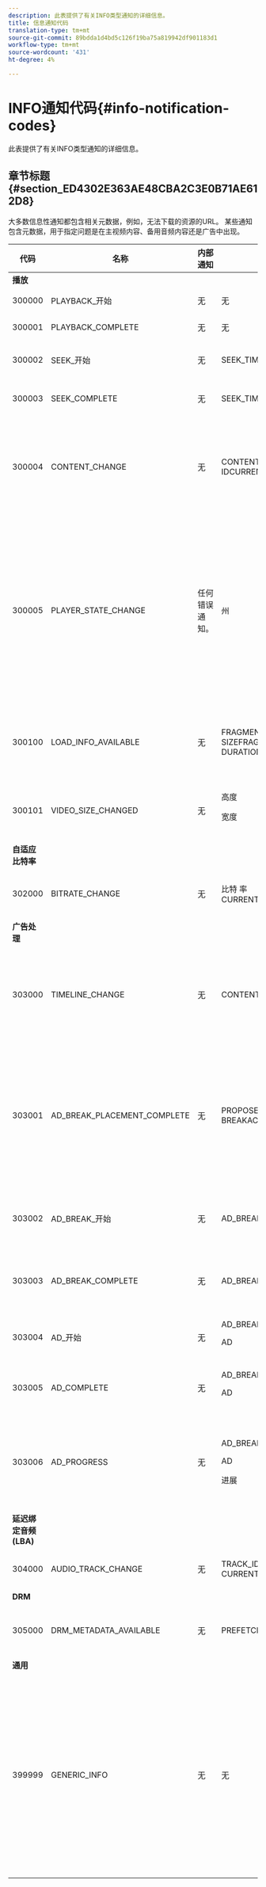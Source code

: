 ```yaml
---
description: 此表提供了有关INFO类型通知的详细信息。
title: 信息通知代码
translation-type: tm+mt
source-git-commit: 89bdda1d4bd5c126f19ba75a819942df901183d1
workflow-type: tm+mt
source-wordcount: '431'
ht-degree: 4%

---
```



# INFO通知代码{#info-notification-codes}

此表提供了有关INFO类型通知的详细信息。

## 章节标题{#section_ED4302E363AE48CBA2C3E0B71AE612D8}

大多数信息性通知都包含相关元数据，例如，无法下载的资源的URL。 某些通知包含元数据，用于指定问题是在主视频内容、备用音频内容还是广告中出现。

<table frame="all" colsep="1" rowsep="1" id="table_503463046E764A87B10EB5D8B294EB23"> 
 <thead> 
  <tr rowsep="1"> 
   <th colname="1" class="entry"> 代码 </th> 
   <th colname="2" class="entry"> 名称 </th> 
   <th colname="3" class="entry"> 内部通知 </th> 
   <th colname="4" class="entry"> 元数据键 </th> 
   <th colname="5" class="entry"> 评论 </th> 
  </tr> 
 </thead>
 <tbody> 
  <tr rowsep="1"> 
   <td colname="1"><b>播放</b> </td> 
   <td colname="2"> </td> 
   <td colname="3"> </td> 
   <td colname="4"> </td> 
   <td colname="5"> </td> 
  </tr> 
  <tr rowsep="1"> 
   <td colname="1"><span class="codeph"> 300000  </span> </td> 
   <td colname="2"><span class="codeph"> PLAYBACK_开始  </span> </td> 
   <td colname="3"> 无 </td> 
   <td colname="4"> 无 </td> 
   <td colname="5"> 播放已开始。 </td> 
  </tr> 
  <tr rowsep="1"> 
   <td colname="1"><span class="codeph"> 300001  </span> </td> 
   <td colname="2"><span class="codeph"> PLAYBACK_COMPLETE  </span> </td> 
   <td colname="3"> 无 </td> 
   <td colname="4"> 无 </td> 
   <td colname="5"> 播放已完成。 </td> 
  </tr> 
  <tr rowsep="1"> 
   <td colname="1"><span class="codeph"> 300002  </span> </td> 
   <td colname="2"><span class="codeph"> SEEK_开始  </span> </td> 
   <td colname="3"> 无 </td> 
   <td colname="4"><span class="codeph"> SEEK_TIME</span> </td> 
   <td colname="5"> 已启动搜索操作。 </td> 
  </tr> 
  <tr rowsep="1"> 
   <td colname="1"><span class="codeph"> 300003  </span> </td> 
   <td colname="2"><span class="codeph"> SEEK_COMPLETE  </span> </td> 
   <td colname="3"> 无 </td> 
   <td colname="4"><span class="codeph"> SEEK_TIME</span> </td> 
   <td colname="5"> 搜索操作已完成。 </td> 
  </tr> 
  <tr rowsep="1"> 
   <td colname="1"><span class="codeph"> 300004  </span> </td> 
   <td colname="2"><span class="codeph"> CONTENT_CHANGE  </span> </td> 
   <td colname="3"> 无 </td> 
   <td colname="4"> <span class="codeph"> CONTENT_</span> <span class="codeph"> IDCURRENT_MEDIA_TIME</span> </td> 
   <td colname="5"> 当前播放时间已越过主内容和替代内容之间的边框。 </td> 
  </tr> 
  <tr rowsep="1"> 
   <td colname="1"><span class="codeph"> 300005  </span> </td> 
   <td colname="2"><span class="codeph"> PLAYER_STATE_CHANGE  </span> </td> 
   <td colname="3"> <p>任何错误通知。 </p> </td> 
   <td colname="4"><span class="codeph"> 州  </span> </td> 
   <td colname="5"> 播放器状态已更改。 当状态为ERROR时，内部通知是将交换机触发到ERROR状态的错误通知对象。 </td> 
  </tr> 
  <tr rowsep="1"> 
   <td colname="1"><span class="codeph"> 300100  </span> </td> 
   <td colname="2"><span class="codeph"> LOAD_INFO_AVAILABLE  </span> </td> 
   <td colname="3"> <p>无 </p> </td> 
   <td colname="4"> <span class="codeph"> FRAGMENT_</span> <span class="codeph"> URLFRAGMENT_</span> <span class="codeph"> SIZEFRAGMENT_DOWNLOAD_</span> <span class="codeph"> DURATIONPERIOD_INDEX</span> </td> 
   <td colname="5"> 提供与视频区段的下载方式相关的信息。 </td> 
  </tr> 
  <tr rowsep="1"> 
   <td colname="1"><span class="codeph"> 300101  </span> </td> 
   <td colname="2"><span class="codeph"> VIDEO_SIZE_CHANGED  </span> </td> 
   <td colname="3"> <p>无 </p> </td> 
   <td colname="4"> <span class="codeph"> 高度</span> <p><span class="codeph"> 宽度</span> </p> </td> 
   <td colname="5"> 视频播放窗口的大小已更改。 </td> 
  </tr> 
  <tr rowsep="1"> 
   <td colname="1"><b>自适应比特率</b> </td> 
   <td colname="2"> </td> 
   <td colname="3"> </td> 
   <td colname="4"> </td> 
   <td colname="5"> </td> 
  </tr> 
  <tr rowsep="1"> 
   <td colname="1"><span class="codeph"> 302000  </span> </td> 
   <td colname="2"><span class="codeph"> BITRATE_CHANGE  </span> </td> 
   <td colname="3"> <p>无 </p> </td> 
   <td colname="4"><span class="codeph"> 比特 </span><span class="codeph"> 率CURRENT_MEDIA_TIME  </span> </td> 
   <td colname="5"> 视频的比特率已更改。 </td> 
  </tr> 
  <tr rowsep="1"> 
   <td colname="1"><b>广告处理  </b> </td> 
   <td colname="2"> </td> 
   <td colname="3"> </td> 
   <td colname="4"> </td> 
   <td colname="5"> </td> 
  </tr> 
  <tr rowsep="1"> 
   <td colname="1"><span class="codeph"> 303000  </span> </td> 
   <td colname="2"><span class="codeph"> TIMELINE_CHANGE  </span> </td> 
   <td colname="3"> <p>无 </p> </td> 
   <td colname="4"><span class="codeph"> CONTENT_ID  </span><span class="codeph"> PERIOD_INDEX  </span> </td> 
   <td colname="5"> 时间轴已更改（例如，添加或删除了替代内容）。 </td> 
  </tr> 
  <tr rowsep="1"> 
   <td colname="1"><span class="codeph"> 303001  </span> </td> 
   <td colname="2"><span class="codeph"> AD_BREAK_PLACEMENT_COMPLETE  </span> </td> 
   <td colname="3"> <p>无 </p> </td> 
   <td colname="4"> <span class="codeph"> PROPOSED_AD_</span> <span class="codeph"> BREAKACCEPTED_AD_BREAK</span> </td> 
   <td colname="5"> TVSDK接受了建议的广告中断，并（全部或部分）将其放置在播放时间线上。 </td> 
  </tr> 
  <tr rowsep="1"> 
   <td colname="1"><span class="codeph"> 303002  </span> </td> 
   <td colname="2"><span class="codeph"> AD_BREAK_开始  </span> </td> 
   <td colname="3"> <p>无 </p> </td> 
   <td colname="4"><span class="codeph"> AD_BREAK  </span> </td> 
   <td colname="5"> 特定广告中断的播放已开始。 </td> 
  </tr> 
  <tr rowsep="1"> 
   <td colname="1"><span class="codeph"> 303003  </span> </td> 
   <td colname="2"><span class="codeph"> AD_BREAK_COMPLETE  </span> </td> 
   <td colname="3"> <p>无 </p> </td> 
   <td colname="4"><span class="codeph"> AD_BREAK  </span> </td> 
   <td colname="5"> 特定广告中断的播放已完成。 </td> 
  </tr> 
  <tr rowsep="1"> 
   <td colname="1"><span class="codeph"> 303004  </span> </td> 
   <td colname="2"><span class="codeph"> AD_开始  </span> </td> 
   <td colname="3"> <p>无 </p> </td> 
   <td colname="4"> <span class="codeph"> AD_BREAK</span> <p><span class="codeph"> AD</span> </p> </td> 
   <td colname="5"> 特定广告的播放已开始。 </td> 
  </tr> 
  <tr rowsep="1"> 
   <td colname="1"><span class="codeph"> 303005  </span> </td> 
   <td colname="2"><span class="codeph"> AD_COMPLETE  </span> </td> 
   <td colname="3"> <p>无 </p> </td> 
   <td colname="4"> <span class="codeph"> AD_BREAK</span> <p><span class="codeph"> AD</span> </p> </td> 
   <td colname="5"> 特定广告的播放已完成。 </td> 
  </tr> 
  <tr rowsep="1"> 
   <td colname="1"><span class="codeph"> 303006  </span> </td> 
   <td colname="2"><span class="codeph"> AD_PROGRESS  </span> </td> 
   <td colname="3"> <p>无 </p> </td> 
   <td colname="4"> <span class="codeph"> AD_BREAK</span> <p><span class="codeph"> AD</span> </p> <span class="codeph"> 进展</span> </td> 
   <td colname="5"> 特定广告的播放已达到该特定广告的特定百分比。 </td> 
  </tr> 
  <tr rowsep="1"> 
   <td colname="1"><b>延迟绑定音频(LBA)</b> </td> 
   <td colname="2"> </td> 
   <td colname="3"> </td> 
   <td colname="4"> </td> 
   <td colname="5"> </td> 
  </tr> 
  <tr rowsep="1"> 
   <td colname="1"><span class="codeph"> 304000  </span> </td> 
   <td colname="2"><span class="codeph"> AUDIO_TRACK_CHANGE  </span> </td> 
   <td colname="3"> <p>无 </p> </td> 
   <td colname="4"><span class="codeph"> TRACK_ID  </span><span class="codeph"> CURRENT_MEDIA_TIME  </span> </td> 
   <td colname="5"> <p>音轨已更改。 </p> </td> 
  </tr> 
  <tr rowsep="1"> 
   <td colname="1"><b>DRM</b> </td> 
   <td colname="2"> </td> 
   <td colname="3"> </td> 
   <td colname="4"> </td> 
   <td colname="5"> </td> 
  </tr> 
  <tr rowsep="1"> 
   <td colname="1"><span class="codeph"> 305000  </span> </td> 
   <td colname="2"><span class="codeph"> DRM_METADATA_AVAILABLE  </span> </td> 
   <td colname="3"> <p>无 </p> </td> 
   <td colname="4"><span class="codeph"> PREFETCH_TIMESTAMP  </span> </td> 
   <td colname="5"> <p>新DRM数据可用。 </p> </td> 
  </tr> 
  <tr rowsep="1"> 
   <td colname="1"><b>通用</b> </td> 
   <td colname="2"> </td> 
   <td colname="3"> </td> 
   <td colname="4"> </td> 
   <td colname="5"> </td> 
  </tr> 
  <tr rowsep="0"> 
   <td colname="1"><span class="codeph"> 399999  </span> </td> 
   <td colname="2"><span class="codeph"> GENERIC_INFO  </span> </td> 
   <td colname="3"> <p>无 </p> </td> 
   <td colname="4"> <p>无 </p> </td> 
   <td colname="5"> <p>标记通用信息事件。 并非由TVSDK实际发布。 它只是对应于TVSDK信息事件的数字代码范围末尾的标记。 </p> </td> 
  </tr> 
 </tbody> 
</table>

